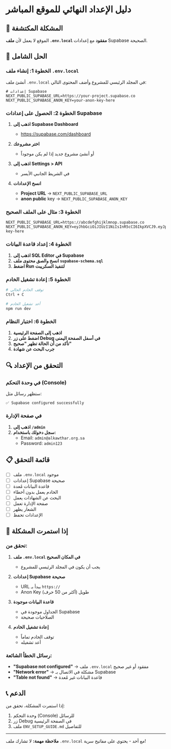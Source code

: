 # دليل الإعداد النهائي للموقع المباشر

## 🚨 المشكلة المكتشفة

الموقع لا يعمل لأن **ملف `.env.local` مفقود** مع إعدادات Supabase الصحيحة.

## 🔧 الحل الشامل

### الخطوة 1: إنشاء ملف `.env.local`

أنشئ ملف `.env.local` في المجلد الرئيسي للمشروع وأضف المحتوى التالي:

```env
# إعدادات Supabase
NEXT_PUBLIC_SUPABASE_URL=https://your-project.supabase.co
NEXT_PUBLIC_SUPABASE_ANON_KEY=your-anon-key-here
```

### الخطوة 2: الحصول على إعدادات Supabase

1. **اذهب إلى Supabase Dashboard**
   - https://supabase.com/dashboard

2. **اختر مشروعك**
   - أو أنشئ مشروع جديد إذا لم يكن موجوداً

3. **اذهب إلى Settings > API**
   - في الشريط الجانبي الأيسر

4. **انسخ الإعدادات**
   - **Project URL** → `NEXT_PUBLIC_SUPABASE_URL`
   - **anon public** key → `NEXT_PUBLIC_SUPABASE_ANON_KEY`

### الخطوة 3: مثال على الملف الصحيح

```env
NEXT_PUBLIC_SUPABASE_URL=https://abcdefghijklmnop.supabase.co
NEXT_PUBLIC_SUPABASE_ANON_KEY=eyJhbGciOiJIUzI1NiIsInR5cCI6IkpXVCJ9.eyJpc3MiOiJzdXBhYmFzZSIsInJlZiI6ImFiY2RlZmdoaWprbG1ub3AiLCJyb2xlIjoiYW5vbiIsImlhdCI6MTY5ODc2ODAwMCwiZXhwIjoyMDE0MzQ0MDAwfQ.example-key-here
```

### الخطوة 4: إعداد قاعدة البيانات

1. **اذهب إلى SQL Editor في Supabase**
2. **انسخ والصق محتوى ملف `supabase-schema.sql`**
3. **اضغط Run لتنفيذ السكريبت**

### الخطوة 5: إعادة تشغيل الخادم

```bash
# توقف الخادم الحالي
Ctrl + C

# أعد تشغيل الخادم
npm run dev
```

### الخطوة 6: اختبار النظام

1. **اذهب إلى الصفحة الرئيسية**
2. **اضغط على زر Debug في أسفل الصفحة اليمنى**
3. **تأكد من أن الحالة تظهر "صحيح"**
4. **جرب البحث عن شهادة**

## 🔍 التحقق من الإعداد

### في وحدة التحكم (Console)

ستظهر رسائل مثل:
```
✅ Supabase configured successfully
```

### في صفحة الإدارة

1. **اذهب إلى `/admin`**
2. **سجل دخولك باستخدام:**
   - Email: `admin@alkawthar.org.sa`
   - Password: `admin123`

## 📋 قائمة التحقق

- [ ] ملف `.env.local` موجود
- [ ] إعدادات Supabase صحيحة
- [ ] قاعدة البيانات مُعدة
- [ ] الخادم يعمل بدون أخطاء
- [ ] البحث عن الشهادات يعمل
- [ ] صفحة الإدارة تعمل
- [ ] الشعار يظهر
- [ ] الإعدادات تحفظ

## 🚨 إذا استمرت المشكلة

### تحقق من:

1. **ملف `.env.local` في المكان الصحيح**
   - يجب أن يكون في المجلد الرئيسي للمشروع

2. **إعدادات Supabase صحيحة**
   - URL يبدأ بـ `https://`
   - Anon Key طويل (أكثر من 50 حرف)

3. **قاعدة البيانات موجودة**
   - الجداول موجودة في Supabase
   - الصلاحيات صحيحة

4. **إعادة تشغيل الخادم**
   - توقف الخادم تماماً
   - أعد تشغيله

### رسائل الخطأ الشائعة:

- **"Supabase not configured"** → ملف `.env.local` مفقود أو غير صحيح
- **"Network error"** → مشكلة في الاتصال بـ Supabase
- **"Table not found"** → قاعدة البيانات غير مُعدة

## 📞 الدعم

إذا استمرت المشكلة، تحقق من:
1. وحدة التحكم (Console) للرسائل
2. زر Debug في الصفحة الرئيسية
3. ملف `ENV_SETUP_GUIDE.md` للتفاصيل

---

**ملاحظة مهمة:** لا تشارك ملف `.env.local` مع أحد - يحتوي على مفاتيح سرية!
